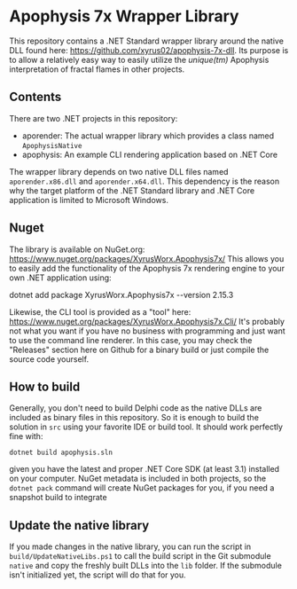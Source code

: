 # Apophysis 7x Wrapper Library
This repository contains a .NET Standard wrapper library around the native DLL found here: https://github.com/xyrus02/apophysis-7x-dll. Its purpose is to allow a relatively easy way to easily utilize the *unique(tm)* Apophysis interpretation of fractal flames in other projects.

## Contents
There are two .NET projects in this repository:
- aporender: The actual wrapper library which provides a class named `ApophysisNative`
- apophysis: An example CLI rendering application based on .NET Core

The wrapper library depends on two native DLL files named `aporender.x86.dll` and `aporender.x64.dll`. This dependency is the reason why the target platform of the .NET Standard library and .NET Core application is limited to Microsoft Windows.

## Nuget
The library is available on NuGet.org: https://www.nuget.org/packages/XyrusWorx.Apophysis7x/
This allows you to easily add the functionality of the Apophysis 7x rendering engine to your own .NET application using:

  dotnet add package XyrusWorx.Apophysis7x --version 2.15.3
  
Likewise, the CLI tool is provided as a "tool" here: https://www.nuget.org/packages/XyrusWorx.Apophysis7x.Cli/
It's probably not what you want if you have no business with programming and just want to use the command line renderer. In this case, you may check the "Releases" section here on Github for a binary build or just compile the source code yourself.

## How to build
Generally, you don't need to build Delphi code as the native DLLs are included as binary files in this repository. So it is enough to build the solution in `src` using your favorite IDE or build tool. It should work perfectly fine with:

  `dotnet build apophysis.sln`
  
given you have the latest and proper .NET Core SDK (at least 3.1) installed on your computer. NuGet metadata is included in both projects, so the `dotnet pack` command will create NuGet packages for you, if you need a snapshot build to integrate 

## Update the native library
If you made changes in the native library, you can run the script in `build/UpdateNativeLibs.ps1` to call the build script in the Git submodule `native` and copy the freshly built DLLs into the `lib` folder. If the submodule isn't initialized yet, the script will do that for you.
